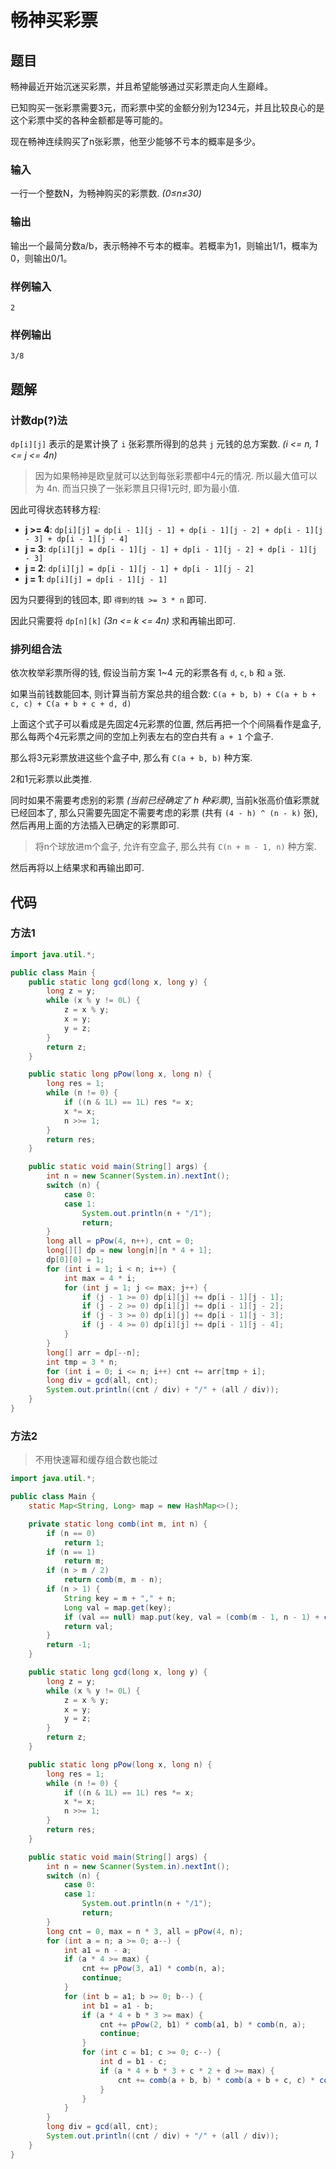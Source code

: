 # 畅神买彩票

## 题目

畅神最近开始沉迷买彩票，并且希望能够通过买彩票走向人生巅峰。

已知购买一张彩票需要3元，而彩票中奖的金额分别为1234元，并且比较良心的是这个彩票中奖的各种金额都是等可能的。

现在畅神连续购买了n张彩票，他至少能够不亏本的概率是多少。

### 输入

一行一个整数N，为畅神购买的彩票数. _(0≤n≤30)_

### 输出

输出一个最简分数a/b，表示畅神不亏本的概率。若概率为1，则输出1/1，概率为0，则输出0/1。

### 样例输入

```
2
```

### 样例输出

```
3/8
```

## 题解

### 计数dp(?)法

`dp[i][j]` 表示的是累计换了 `i` 张彩票所得到的总共 `j` 元钱的总方案数. _(i <= n, 1 <= j <= 4n)_

> 因为如果畅神是欧皇就可以达到每张彩票都中4元的情况. 所以最大值可以为 4n. 而当只换了一张彩票且只得1元时, 即为最小值.

因此可得状态转移方程:

- **j >= 4**: `dp[i][j] = dp[i - 1][j - 1] + dp[i - 1][j - 2] + dp[i - 1][j - 3] + dp[i - 1][j - 4]`
- **j = 3**: `dp[i][j] = dp[i - 1][j - 1] + dp[i - 1][j - 2] + dp[i - 1][j - 3]`
- **j = 2**: `dp[i][j] = dp[i - 1][j - 1] + dp[i - 1][j - 2]`
- **j = 1**: `dp[i][j] = dp[i - 1][j - 1]`

因为只要得到的钱回本, 即 `得到的钱 >= 3 * n` 即可.

因此只需要将 `dp[n][k]` _(3n <= k <= 4n)_ 求和再输出即可.

### 排列组合法

依次枚举彩票所得的钱, 假设当前方案 1~4 元的彩票各有 `d`, `c`, `b` 和 `a` 张.

如果当前钱数能回本, 则计算当前方案总共的组合数: `C(a + b, b) + C(a + b + c, c) + C(a + b + c + d, d)`

上面这个式子可以看成是先固定4元彩票的位置, 然后再把一个个间隔看作是盒子, 那么每两个4元彩票之间的空加上列表左右的空白共有 `a + 1` 个盒子.

那么将3元彩票放进这些个盒子中, 那么有 `C(a + b, b)` 种方案.

2和1元彩票以此类推.

同时如果不需要考虑别的彩票 _(当前已经确定了 h 种彩票)_, 当前k张高价值彩票就已经回本了, 那么只需要先固定不需要考虑的彩票 (共有 `(4 - h) ^ (n - k)` 张), 然后再用上面的方法插入已确定的彩票即可.

> 将n个球放进m个盒子, 允许有空盒子, 那么共有 `C(n + m - 1, n)` 种方案.

然后再将以上结果求和再输出即可.

## 代码

### 方法1

```java
import java.util.*;

public class Main {
    public static long gcd(long x, long y) {
        long z = y;
        while (x % y != 0L) {
            z = x % y;
            x = y;
            y = z;
        }
        return z;
    }

    public static long pPow(long x, long n) {
        long res = 1;
        while (n != 0) {
            if ((n & 1L) == 1L) res *= x;
            x *= x;
            n >>= 1;
        }
        return res;
    }

    public static void main(String[] args) {
        int n = new Scanner(System.in).nextInt();
        switch (n) {
            case 0:
            case 1:
                System.out.println(n + "/1");
                return;
        }
        long all = pPow(4, n++), cnt = 0;
        long[][] dp = new long[n][n * 4 + 1];
        dp[0][0] = 1;
        for (int i = 1; i < n; i++) {
            int max = 4 * i;
            for (int j = 1; j <= max; j++) {
                if (j - 1 >= 0) dp[i][j] += dp[i - 1][j - 1];
                if (j - 2 >= 0) dp[i][j] += dp[i - 1][j - 2];
                if (j - 3 >= 0) dp[i][j] += dp[i - 1][j - 3];
                if (j - 4 >= 0) dp[i][j] += dp[i - 1][j - 4];
            }
        }
        long[] arr = dp[--n];
        int tmp = 3 * n;
        for (int i = 0; i <= n; i++) cnt += arr[tmp + i];
        long div = gcd(all, cnt);
        System.out.println((cnt / div) + "/" + (all / div));
    }
}
```

### 方法2

> 不用快速幂和缓存组合数也能过

```java
import java.util.*;

public class Main {
    static Map<String, Long> map = new HashMap<>();

    private static long comb(int m, int n) {
        if (n == 0)
            return 1;
        if (n == 1)
            return m;
        if (n > m / 2)
            return comb(m, m - n);
        if (n > 1) {
            String key = m + "," + n;
            Long val = map.get(key);
            if (val == null) map.put(key, val = (comb(m - 1, n - 1) + comb(m - 1, n)));
            return val;
        }
        return -1;
    }

    public static long gcd(long x, long y) {
        long z = y;
        while (x % y != 0L) {
            z = x % y;
            x = y;
            y = z;
        }
        return z;
    }

    public static long pPow(long x, long n) {
        long res = 1;
        while (n != 0) {
            if ((n & 1L) == 1L) res *= x;
            x *= x;
            n >>= 1;
        }
        return res;
    }

    public static void main(String[] args) {
        int n = new Scanner(System.in).nextInt();
        switch (n) {
            case 0:
            case 1:
                System.out.println(n + "/1");
                return;
        }
        long cnt = 0, max = n * 3, all = pPow(4, n);
        for (int a = n; a >= 0; a--) {
            int a1 = n - a;
            if (a * 4 >= max) {
                cnt += pPow(3, a1) * comb(n, a);
                continue;
            }
            for (int b = a1; b >= 0; b--) {
                int b1 = a1 - b;
                if (a * 4 + b * 3 >= max) {
                    cnt += pPow(2, b1) * comb(a1, b) * comb(n, a);
                    continue;
                }
                for (int c = b1; c >= 0; c--) {
                    int d = b1 - c;
                    if (a * 4 + b * 3 + c * 2 + d >= max) {
                        cnt += comb(a + b, b) * comb(a + b + c, c) * comb(n, d);
                    }
                }
            }
        }
        long div = gcd(all, cnt);
        System.out.println((cnt / div) + "/" + (all / div));
    }
}
```
